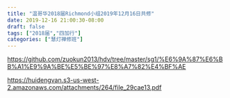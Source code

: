 ```yaml
---
title: "温哥华2018届Richmond小组2019年12月16日共修"
date: 2019-12-16 21:00:30-08:00
draft: false
tags: ["2018届","四加行"]
categories: ["慧灯禅修班"]
---
```

https://github.com/zuokun2013/hdv/tree/master/sg1/%E6%9A%87%E6%BB%A1%E9%9A%BE%E5%BE%97%E8%A7%82%E4%BF%AE

https://huidengvan.s3-us-west-2.amazonaws.com/attachments/264/file_29cae13.pdf
